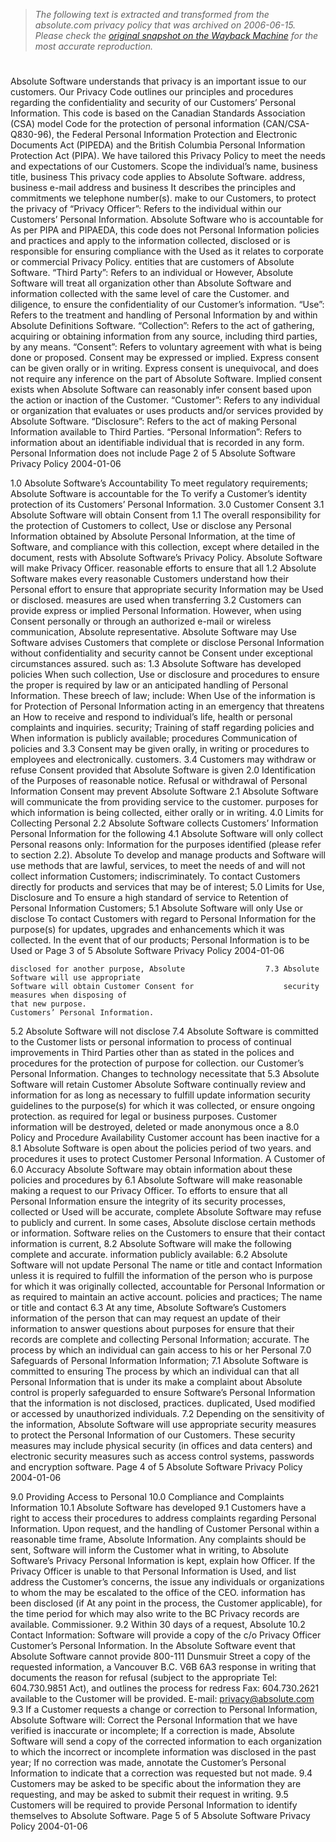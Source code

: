 > *The following text is extracted and transformed from the absolute.com privacy policy that was archived on 2006-06-15. Please check the [original snapshot on the Wayback Machine](https://web.archive.org/web/20060615230509id_/http%3A//www.absolute.com/PDF/Absolute_Software_Privacy_Policy.pdf) for the most accurate reproduction.*

# 



Absolute Software understands that privacy is an important issue to our customers. Our Privacy Code
outlines our principles and procedures regarding the confidentiality and security of our Customers’
Personal Information.
This code is based on the Canadian Standards Association (CSA) model Code for the protection of
personal information (CAN/CSA-Q830-96), the Federal Personal Information Protection and Electronic
Documents Act (PIPEDA) and the British Columbia Personal Information Protection Act (PIPA). We have
tailored this Privacy Policy to meet the needs and expectations of our Customers.
Scope                                                         the individual’s name, business title, business
This privacy code applies to Absolute Software.               address, business e-mail address and business
It describes the principles and commitments we                telephone number(s).
make to our Customers, to protect the privacy of              “Privacy Officer”: Refers to the individual within
our Customers’ Personal Information.                          Absolute Software who is accountable for
As per PIPA and PIPAEDA, this code does not                   Personal Information policies and practices and
apply to the information collected, disclosed or              is responsible for ensuring compliance with the
Used as it relates to corporate or commercial                 Privacy Policy.
entities that are customers of Absolute Software.             “Third Party”: Refers to an individual or
However, Absolute Software will treat all                     organization other than Absolute Software and
information collected with the same level of care             the Customer.
and diligence, to ensure the confidentiality of our
Customer’s information.                                       “Use”: Refers to the treatment and handling of
                                                              Personal Information by and within Absolute
Definitions                                                   Software.
“Collection”: Refers to the act of gathering,
acquiring or obtaining information from any
source, including third parties, by any means.
“Consent”: Refers to voluntary agreement with
what is being done or proposed. Consent may
be expressed or implied. Express consent can be
given orally or in writing. Express consent is
unequivocal, and does not require any inference
on the part of Absolute Software. Implied
consent exists when Absolute Software can
reasonably infer consent based upon the action
or inaction of the Customer.
“Customer”: Refers to any individual or
organization that evaluates or uses products
and/or services provided by Absolute Software.
“Disclosure”: Refers to the act of making
Personal Information available to Third Parties.
“Personal Information”: Refers to information
about an identifiable individual that is recorded in
any form. Personal Information does not include
Page 2 of 5                            Absolute Software Privacy Policy                               2004-01-06


1.0 Absolute Software’s Accountability                                    To meet regulatory requirements;
Absolute Software is accountable for the                                  To verify a Customer’s identity
protection of its Customers’ Personal
Information.                                                    3.0 Customer Consent
                                                                3.1 Absolute Software will obtain Consent from
1.1 The overall responsibility for the protection of
                                                                    Customers to collect, Use or disclose any
     Personal Information obtained by Absolute
                                                                    Personal Information, at the time of
     Software, and compliance with this
                                                                    collection, except where detailed in the
     document, rests with Absolute Software’s
                                                                    Privacy Policy. Absolute Software will make
     Privacy Officer.
                                                                    reasonable efforts to ensure that all
1.2 Absolute Software makes every reasonable                        Customers understand how their Personal
     effort to ensure that appropriate security                     Information may be Used or disclosed.
     measures are used when transferring
                                                                3.2 Customers can provide express or implied
     Personal Information. However, when using
                                                                    Consent personally or through an authorized
     e-mail or wireless communication, Absolute
                                                                    representative. Absolute Software may Use
     Software advises Customers that complete
                                                                    or disclose Personal Information without
     confidentiality and security cannot be
                                                                    Consent under exceptional circumstances
     assured.
                                                                    such as:
1.3 Absolute Software has developed policies
                                                                          When such collection, Use or disclosure
     and procedures to ensure the proper
                                                                          is required by law or an anticipated
     handling of Personal Information. These
                                                                          breech of law;
     include:
                                                                          When Use of the information is for
          Protection of Personal Information
                                                                          acting in an emergency that threatens an
          How to receive and respond to
                                                                          individual’s life, health or personal
          complaints and inquiries.
                                                                          security;
          Training of staff regarding policies and
                                                                          When information is publicly available;
          procedures
          Communication of policies and                         3.3 Consent may be given orally, in writing or
          procedures to employees and                               electronically.
          customers.
                                                                3.4 Customers may withdraw or refuse Consent
                                                                    provided that Absolute Software is given
2.0 Identification of the Purposes of                               reasonable notice. Refusal or withdrawal of
Personal Information                                                Consent may prevent Absolute Software
2.1 Absolute Software will communicate the                          from providing service to the customer.
     purposes for which information is being
     collected, either orally or in writing.                    4.0 Limits for Collecting Personal
2.2 Absolute Software collects Customers’                       Information
     Personal Information for the following                     4.1 Absolute Software will only collect Personal
     reasons only:                                                  Information for the purposes identified
                                                                    (please refer to section 2.2). Absolute
          To develop and manage products and
                                                                    Software will use methods that are lawful,
          services, to meet the needs of
                                                                    and will not collect information
          Customers;
                                                                    indiscriminately.
          To contact Customers directly for
          products and services that may be of
          interest;
                                                                5.0 Limits for Use, Disclosure and
          To ensure a high standard of service to               Retention of Personal Information
          Customers;                                            5.1 Absolute Software will only Use or disclose
          To contact Customers with regard to                       Personal Information for the purpose(s) for
          updates, upgrades and enhancements                        which it was collected. In the event that
          of our products;                                          Personal Information is to be Used or
Page 3 of 5                              Absolute Software Privacy Policy                                 2004-01-06


    disclosed for another purpose, Absolute                  7.3 Absolute Software will use appropriate
    Software will obtain Customer Consent for                    security measures when disposing of
    that new purpose.                                            Customers’ Personal Information.
5.2 Absolute Software will not disclose                      7.4 Absolute Software is committed to the
    Customer lists or personal information to                    process of continual improvements in
    Third Parties other than as stated in the                    polices and procedures for the protection of
    purpose for collection.                                      our Customer’s Personal Information.
                                                                 Changes to technology necessitate that
5.3 Absolute Software will retain Customer
                                                                 Absolute Software continually review and
    information for as long as necessary to fulfill
                                                                 update information security guidelines to
    the purpose(s) for which it was collected, or
                                                                 ensure ongoing protection.
    as required for legal or business purposes.
    Customer information will be destroyed,
    deleted or made anonymous once a
                                                             8.0 Policy and Procedure Availability
    Customer account has been inactive for a                 8.1 Absolute Software is open about the policies
    period of two years.                                         and procedures it uses to protect Customer
                                                                 Personal Information. A Customer of
6.0 Accuracy                                                     Absolute Software may obtain information
                                                                 about these policies and procedures by
6.1 Absolute Software will make reasonable
                                                                 making a request to our Privacy Officer. To
    efforts to ensure that all Personal Information
                                                                 ensure the integrity of its security processes,
    collected or Used will be accurate, complete
                                                                 Absolute Software may refuse to publicly
    and current. In some cases, Absolute
                                                                 disclose certain methods or information.
    Software relies on the Customers to ensure
    that their contact information is current,               8.2 Absolute Software will make the following
    complete and accurate.                                       information publicly available:
6.2 Absolute Software will not update Personal                         The name or title and contact
    Information unless it is required to fulfill the                   information of the person who is
    purpose for which it was originally collected,                     accountable for Personal Information
    or as required to maintain an active account.                      policies and practices;
                                                                       The name or title and contact
6.3 At any time, Absolute Software’s Customers
                                                                       information of the person that can
    may request an update of their information to
                                                                       answer questions about purposes for
    ensure that their records are complete and
                                                                       collecting Personal Information;
    accurate.
                                                                       The process by which an individual can
                                                                       gain access to his or her Personal
7.0 Safeguards of Personal Information                                 Information;
7.1 Absolute Software is committed to ensuring                         The process by which an individual can
    that all Personal Information that is under its                    make a complaint about Absolute
    control is properly safeguarded to ensure                          Software’s Personal Information
    that the information is not disclosed,                             practices.
    duplicated, Used modified or accessed by
    unauthorized individuals.
7.2 Depending on the sensitivity of the
    information, Absolute Software will use
    appropriate security measures to protect the
    Personal Information of our Customers.
    These security measures may include
    physical security (in offices and data
    centers) and electronic security measures
    such as access control systems, passwords
    and encryption software.
Page 4 of 5                           Absolute Software Privacy Policy                               2004-01-06


9.0 Providing Access to Personal                             10.0 Compliance and Complaints
Information                                                  10.1      Absolute Software has developed
9.1 Customers have a right to access their                       procedures to address complaints regarding
    Personal Information. Upon request, and                      the handling of Customer Personal
    within a reasonable time frame, Absolute                     Information. Any complaints should be sent,
    Software will inform the Customer what                       in writing, to Absolute Software’s Privacy
    Personal Information is kept, explain how                    Officer. If the Privacy Officer is unable to
    that Personal Information is Used, and list                  address the Customer’s concerns, the issue
    any individuals or organizations to whom the                 may be escalated to the office of the CEO.
    information has been disclosed (if                           At any point in the process, the Customer
    applicable), for the time period for which                   may also write to the BC Privacy
    records are available.                                       Commissioner.
9.2 Within 30 days of a request, Absolute                    10.2      Contact Information:
    Software will provide a copy of the                                c/o Privacy Officer
    Customer’s Personal Information. In the                            Absolute Software
    event that Absolute Software cannot provide                        800-111 Dunsmuir Street
    a copy of the requested information, a                             Vancouver B.C. V6B 6A3
    response in writing that documents the
    reason for refusal (subject to the appropriate                     Tel: 604.730.9851
    Act), and outlines the process for redress                         Fax: 604.730.2621
    available to the Customer will be provided.                        E-mail: privacy@absolute.com
9.3 If a Customer requests a change or
    correction to Personal Information, Absolute
    Software will:
         Correct the Personal Information that we
         have verified is inaccurate or incomplete;
         If a correction is made, Absolute
         Software will send a copy of the
         corrected information to each
         organization to which the incorrect or
         incomplete information was disclosed in
         the past year;
         If no correction was made, annotate the
         Customer’s Personal Information to
         indicate that a correction was requested
         but not made.
9.4 Customers may be asked to be specific
    about the information they are requesting,
    and may be asked to submit their request in
    writing.
9.5 Customers will be required to provide
    Personal Information to identify themselves
    to Absolute Software.
Page 5 of 5                           Absolute Software Privacy Policy                               2004-01-06
